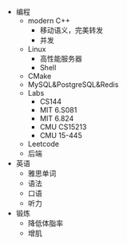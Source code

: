 - 编程
	- modern C++
		- 移动语义，完美转发
		- 并发
	- Linux
		- 高性能服务器
		- Shell
	- CMake
	- MySQL&PostgreSQL&Redis
	- Labs
		- CS144
		- MIT 6.S081
		- MIT 6.824
		- CMU CS15213
		- CMU 15-445
	- Leetcode
	- 后端
- 英语
	- 雅思单词
	- 语法
	- 口语
	- 听力
- 锻炼
	- 降低体脂率
	- 增肌